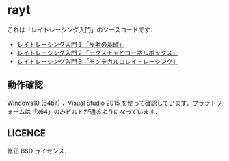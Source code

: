 # rayt

これは「レイトレーシング入門」のソースコードです．

* [レイトレーシング入門１「反射の基礎」](https://qiita.com/mebiusbox2/items/89e2db3b24e4c39502fe)
* [レイトレーシング入門２「テクスチャとコーネルボックス」](https://qiita.com/mebiusbox2/items/33421b49c05df0b95fb0)
* [レイトレーシング入門３「モンテカルロレイトレーシング」](https://qiita.com/mebiusbox2/items/5a388ef4d5089568a529)

## 動作確認

Windows10 (64bit) ，Visual Studio 2015 を使って確認しています．プラットフォームは「x64」のみビルドが通るようになっています．

## LICENCE

修正 BSD ライセンス．

